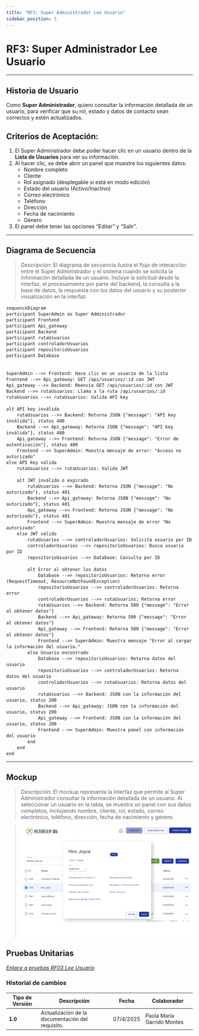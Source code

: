 ```yaml
---
title: "RF3: Super Administrador Lee Usuario"
sidebar_position: 5
---
```


# RF3: Super Administrador Lee Usuario

---

## Historia de Usuario

Como **Super Administrador**, quiero consultar la información detallada de un usuario, para verificar que su rol, estado y datos de contacto sean correctos y estén actualizados.

## **Criterios de Aceptación:**

1. El Super Administrador debe poder hacer clic en un usuario dentro de la **Lista de Usuarios** para ver su información.
2. Al hacer clic, se debe abrir un panel que muestre los siguientes datos:
   - Nombre completo
   - Cliente
   - Rol asignado (desplegable si está en modo edición)
   - Estado del usuario (Activo/Inactivo)
   - Correo electrónico
   - Teléfono
   - Dirección
   - Fecha de nacimiento
   - Género
3. El panel debe tener las opciones “Editar” y “Salir”.

---

## **Diagrama de Secuencia**

> _Descripción_: El diagrama de secuencia ilustra el flujo de interacción entre el Super Administrador y el sistema cuando se solicita la información detallada de un usuario. Incluye la solicitud desde la interfaz, el procesamiento por parte del backend, la consulta a la base de datos, la respuesta con los datos del usuario y su posterior visualización en la interfaz.

```mermaid
sequenceDiagram
participant SuperAdmin as Super Administrador
participant Frontend
participant Api_gateway
participant Backend
participant rutaUsuarios
participant controladorUsuarios
participant repositorioUsuarios
participant Database


SuperAdmin -->> Frontend: Hace clic en un usuario de la lista
Frontend -->> Api_gateway: GET /api/usuarios/:id con JWT
Api_gateway -->> Backend: Reenvía GET /api/usuarios/:id con JWT
Backend -->> rutaUsuarios: Llama a la ruta /api/usuarios/:id
rutaUsuarios -->> rutaUsuarios: Valida API key

alt API key inválida
    rutaUsuarios -->> Backend: Retorna JSON {"message": "API key inválida"}, status 400
    Backend -->> Api_gateway: Retorna JSON {"message": "API key inválida"}, status 400
    Api_gateway -->> Frontend: Retorna JSON {"message": "Error de autenticación"}, status 400
    Frontend -->> SuperAdmin: Muestra mensaje de error: "Acceso no autorizado"
else API key válida
    rutaUsuarios -->> rutaUsuarios: Valida JWT

    alt JWT inválido o expirado
        rutaUsuarios -->> Backend: Retorna JSON {"message": "No autorizado"}, status 401
        Backend -->> Api_gateway: Retorna JSON {"message": "No autorizado"}, status 401
        Api_gateway -->> Frontend: Retorna JSON {"message": "No autorizado"}, status 401
        Frontend -->> SuperAdmin: Muestra mensaje de error "No autorizado"
    else JWT válido
        rutaUsuarios -->> controladorUsuarios: Solicita usuario por ID
        controladorUsuarios -->> repositorioUsuarios: Busca usuario por ID
        repositorioUsuarios -->> Database: Consulta por ID

        alt Error al obtener los datos
            Database -->> repositorioUsuarios: Retorna error (RequestTimeout, ResourceNotFoundException)
            repositorioUsuarios -->> controladorUsuarios: Retorna error
            controladorUsuarios -->> rutaUsuarios: Retorna error
            rutaUsuarios -->> Backend: Retorna 500 {"message": "Error al obtener datos"}
            Backend -->> Api_gateway: Retorna 500 {"message": "Error al obtener datos"}
            Api_gateway -->> Frontend: Retorna 500 {"message": "Error al obtener datos"}
            Frontend -->> SuperAdmin: Muestra mensaje "Error al cargar la información del usuario."
        else Usuario encontrado
            Database -->> repositorioUsuarios: Retorna datos del usuario
            repositorioUsuarios -->> controladorUsuarios: Retorna datos del usuario
            controladorUsuarios -->> rutaUsuarios: Retorna datos del usuario
            rutaUsuarios -->> Backend: JSON con la información del usuario, status 200
            Backend -->> Api_gateway: JSON con la información del usuario, status 200
            Api_gateway -->> Frontend: JSON con la información del usuario, status 200
            Frontend -->> SuperAdmin: Muestra panel con información del usuario
        end
    end
end
```

---

## **Mockup**

> _Descripción_: El mockup representa la interfaz que permite al Super Administrador consultar la información detallada de un usuario. Al seleccionar un usuario en la tabla, se muestra un panel con sus datos completos, incluyendo nombre, cliente, rol, estado, correo electrónico, teléfono, dirección, fecha de nacimiento y género.

> ![Interfaz de leer usuario](imagenes/mockupLeerUsuario.png)

## **Pruebas Unitarias**

_<u>[Enlace a pruebas RF03 Lee Usuario](https://docs.google.com/spreadsheets/d/1NLGwGrGA5PVOEzLaqxa8Ts1D_Ng3QzzqNKWJYUzxD-M/edit?usp=sharing)</u>_

### Historial de cambios

| **Tipo de Versión** | **Descripción**                                 | **Fecha** | **Colaborador**               |
| ------------------- | ----------------------------------------------- | --------- | ----------------------------- |
| **1.0**             | Actualización de la documentación del requisito. | 07/4/2025 | Paola María Garrido Montes    |